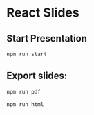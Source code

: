 # React Slides

## Start Presentation

```bash
npm run start
```

## Export slides:

```bash
npm run pdf
```

```bash
npm run html
```
